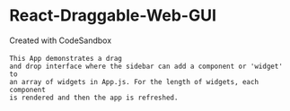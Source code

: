  # React-Draggable-Web-GUI
Created with CodeSandbox<br></br>
<code>This App demonstrates a drag and drop interface where the sidebar can add a component or 'widget' to an array of widgets in App.js. For the length of widgets, each component is rendered and then the app is refreshed.</code>
